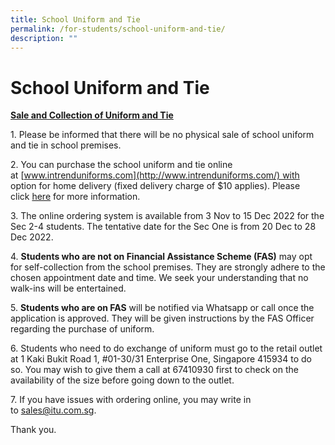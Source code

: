 ```yaml
---
title: School Uniform and Tie
permalink: /for-students/school-uniform-and-tie/
description: ""
---
```



School Uniform and Tie
======================


<u><b>Sale and Collection of Uniform and Tie</b></u>

1\. Please be informed that there will be no physical sale of school uniform and tie in school premises.

  

2\. You can purchase the school uniform and tie online at [www.intrenduniforms.com](http://www.intrenduniforms.com/) with option for home delivery (fixed delivery charge of $10 applies). Please click [here](https://bedoksouthsec.moe.edu.sg/qql/slot/u755/Information%20and%20Links/For%20Students/Sale%20of%20Uniforms%202023_BDSS%20002.pdf) for more information.

  

3\. The online ordering system is available from 3 Nov to 15 Dec 2022 for the Sec 2-4 students. The tentative date for the Sec One is from 20 Dec to 28 Dec 2022.

  

4. **Students who are not on Financial Assistance Scheme (FAS)** may opt for self-collection from the school premises. They are strongly adhere to the chosen appointment date and time. We seek your understanding that no walk-ins will be entertained.

  

5. **Students who are on FAS** will be notified via Whatsapp or call once the application is approved. They will be given instructions by the FAS Officer regarding the purchase of uniform.

  

6\. Students who need to do exchange of uniform must go to the retail outlet at 1 Kaki Bukit Road 1, #01-30/31 Enterprise One, Singapore 415934 to do so. You may wish to give them a call at 67410930 first to check on the availability of the size before going down to the outlet.

  

7\. If you have issues with ordering online, you may write in to sales@itu.com.sg.

  

Thank you.